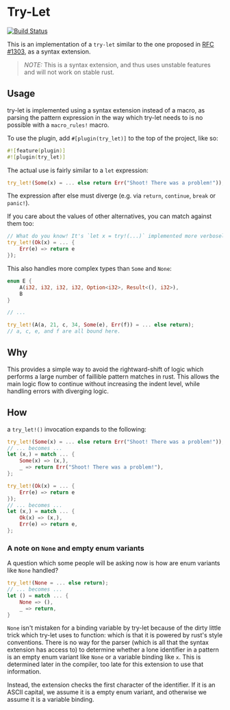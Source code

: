 # Try-Let

[![Build Status](https://travis-ci.org/mystor/rust-try-let.svg?branch=master)](https://travis-ci.org/mystor/rust-try-let)

This is an implementation of a `try-let` similar to the one proposed in
[RFC #1303](https://github.com/rust-lang/rfcs/pull/1303), as a syntax 
extension. 

> _NOTE:_ This is a syntax extension, and thus uses unstable features and
> will not work on stable rust.

## Usage

try-let is implemented using a syntax extension instead of a macro, as
parsing the pattern expression in the way which try-let needs to is no
possible with a `macro_rules!` macro.

To use the plugin, add `#[plugin(try_let)]` to the top of the project, 
like so:

```rust
#![feature(plugin)]
#![plugin(try_let)]
```

The actual use is fairly similar to a `let` expression:

```rust
try_let!(Some(x) = ... else return Err("Shoot! There was a problem!"));
```

The expression after else must diverge (e.g. via `return`, `continue`, `break`
or `panic!`).

If you care about the values of other alternatives, you can match against them
too:

```rust
// What do you know! It's `let x = try!(...)` implemented more verbosely!
try_let!(Ok(x) = ... {
    Err(e) => return e
});
```

This also handles more complex types than `Some` and `None`:

```rust
enum E {
    A(i32, i32, i32, i32, Option<i32>, Result<(), i32>),
    B
}

// ...

try_let!(A(a, 21, c, 34, Some(e), Err(f)) = ... else return);
// a, c, e, and f are all bound here.
```

## Why

This provides a simple way to avoid the rightward-shift of logic which performs
a large number of faillible pattern matches in rust. This allows the main logic
flow to continue without increasing the indent level, while handling errors with
diverging logic.

## How

a `try_let!()` invocation expands to the following:

```rust
try_let!(Some(x) = ... else return Err("Shoot! There was a problem!"));
// ... becomes ...
let (x,) = match ... {
    Some(x) => (x,),
    _ => return Err("Shoot! There was a problem!"),
};
```

```rust
try_let!(Ok(x) = ... {
    Err(e) => return e
});
// ... becomes ...
let (x,) = match ... {
    Ok(x) => (x,),
    Err(e) => return e,
};
```

### A note on `None` and empty enum variants

A question which some people will be asking now is how are enum variants like
`None` handled?

```rust
try_let!(None = ... else return);
// ... becomes ...
let () = match ... {
    None => (),
    _ => return,
}
```

`None` isn't mistaken for a binding variable by try-let because of the dirty
little trick which try-let uses to function: which is that it is powered by
rust's style conventions. There is no way for the parser (which is all that the
syntax extension has access to) to determine whether a lone identifier in a
pattern is an empty enum variant like `None` or a variable binding like `x`.
This is determined later in the compiler, too late for this extension to use
that information.

Instead, the extension checks the first character of the identifier. If it is an
ASCII capital, we assume it is a empty enum variant, and otherwise we assume it
is a variable binding.

